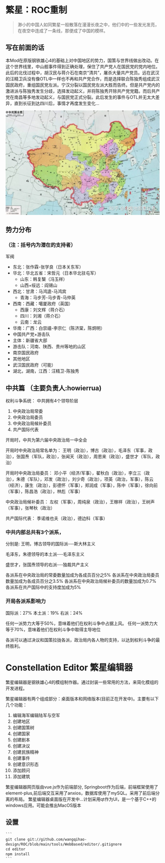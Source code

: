 # 繁星：ROC重制 

> 渺小的中国人如同繁星一般散落在漫漫长夜之中，他们中的一些发光发亮，在夜空中连成了一条线，那便成了中国的模样。

## 写在前面的话

本Mod在原版钢铁雄心4的基础上对中国地区的势力，国策与世界线做出改动。在这个世界线里，中山舰事件得到正确处理，保住了共产党人在国民党的党内地位。此后的北伐过程中，胡汉民与蒋介石在南京“清共”，屠杀大量共产党员。远在武汉的汪精卫兵没有像OTL中一样也不再和共产党合作，而是选择联合陈独秀组成武汉国民政府，重组国民党左派。宁汉分裂以国民党左派大胜而告终。但是共产党内的激进派与陈独秀发生分歧，选择发动起义，并将陈独秀开除共产党党籍。而后共产党在南昌等多地发动起义，与国民党正式分裂。此后发生的事件与OTL并无太大差异，直到长征到达四川后，事情才再度发生变化...

![ROC MAP](/asset/ROC%20MAP.png "1936年中国行政区划图")

## 势力分布
### （注：括号内为潜在的支持者）
军阀

- 东北：张作霖-张学良（日本关东军）
- 华北：华北五省：宋哲元（日本华北驻屯军）
	- 山东：韩复榘（冯玉祥）
	- 山西+绥远：阎锡山
- 西北：甘肃：马鸿逵-马鸿宾
	- 青海：马步芳-马步青-马仲英
- 西南：西藏：噶厦政府（英国）
	- 西康：刘文辉（蒋介石）
	- 四川：刘湘（蒋介石）
	- 云南：龙云
- 华南：广西：白崇禧-李宗仁（陈济棠，陈炯明）
- 中国共产党+游击队
- 主体：新疆省大部
- 游击队：河南、陕西、贵州等地的山区
- 南京国民政府
- 其他地区
- 武汉国民政府（可能）
- 湖北，湖南，江西：汪精卫-陈独秀

## 中共篇 （主要负责人:howierrua)

权利斗争系统：
中共拥有4个领导阶层
1. 中央政治局常委
2. 中央政治局委员
3. 中央政治局候补委员
4. 共产国际代表

开局时，中共为第六届中央政治局一中全会

开局时中央政治局常名单为：
王明（政治），博古（政治），毛泽东（军事，政治），张国焘（军队，政治），张闻天（政治），周恩来（政治），盛世才（军队，政治）

开局时中央政治局委员：
邓小平（经济/军事），翟秋白（政治），李立三（政治），朱德（军队），邓发（政治），刘少奇（政治），项英（政治，军事），陈云（经济），康生（政治），彭德怀（军事），郑润成（军事），陈中（军事），徐向前（军事），陈昌浩（政治），林彪（军事）

中央政治局候补委员：
左权（军事），周纯泉（政治），王稼祥（政治），王树声（军事），张琴秋（政治）

共产国际代表：
季诺维也夫（政治），德边科（军事）

### 中共内部总共有3个派系，

分别是: 王明，博古领导的国际派---斯大林主义 

毛泽东，朱德领导的本土派---毛泽东主义 

盛世才，张国焘领导的右派---独裁共产主义

各派系在中央政治局的常委数量加成为各成员百分之5% 
各派系在中央政治局委员数量加成为各成员百分之3.5% 
各派系在中央政治局候补委员的数量加成为0.7% 
各派系在共产国际中的支持度加成为5% 

### 开局各派系影响力 
国际派：27% 本土派：19% 右派：24%

任何一派势力大等于50%，意味着他们在权利斗争中占据上风。 
任何一派势力大等于70%，意味着他们在权利斗争中取得主导地位

各派可以通过决议和国策拉拢各派，政治局内各人物的支持，以达到权利斗争的最终胜利。

# Constellation Editor 繁星编辑器

繁星编辑器是钢铁雄心4的模组制作器。通过封装一些常用的方法，来简化模组的开发进程。

繁星编辑器有两个组成部分：桌面版本和网络版本(目前正在开发中)。主要有以下几个功能：
1. 编辑海军编辑陆军与空军
2. 创建地区
3. 创建国策树
4. 创建国家
5. 创建剧本
6. 创建决议
7. 创建民族精神
8. 创建事件
9. 创建意识形态
10. 添加顾问
11. 添加建筑

繁星编辑器网页版由vue.js作为前端部分, Springboot作为后端，前端框架使用了element-plus,前后端交互采用了anxios，数据库使用了mySQL。采用了前后端分离的布局。
繁星编辑器桌面版在开发中...计划采用qt作为UI，是一个基于C++的windows应用。可能会推出MacOS版本

## 设置
    ```
	git clone git://github.com/wangqihao-design/ROC/blob/main/tools/WebBased/editor/.gitignore
	cd editor
	npm install
    ```
